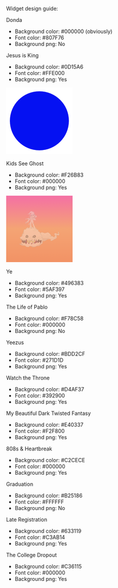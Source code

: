 Widget design guide:

Donda
- Background color: #000000 (obviously)
- Font color: #807F76
- Background png: No

Jesus is King
- Background color: #0D15A6
- Font color: #FFE000
- Background png: Yes
<img src="./images/jesus-widget.png" width="180" title="hover text">

Kids See Ghost
- Background color: #F26B83
- Font color: #000000
- Background png: Yes
<img src="./images/ksg-widget.png" width="180" title="hover text">

Ye
- Background color: #496383
- Font color: #5AF397
- Background png: Yes

The Life of Pablo
- Background color: #F78C58
- Font color: #000000
- Background png: No

Yeezus
- Background color: #BDD2CF
- Font color: #271D1D
- Background png: Yes

Watch the Throne
- Background color: #D4AF37
- Font color: #392900
- Background png: Yes

My Beautiful Dark Twisted Fantasy
- Background color: #E40337
- Font color: #F2F800
- Background png: Yes

808s & Heartbreak
- Background color: #C2CECE
- Font color: #000000
- Background png: Yes

Graduation
- Background color: #B25186
- Font color: #FFFFFF
- Background png: No

Late Registration
- Background color: #633119
- Font color: #C3AB14
- Background png: Yes

The College Dropout
- Background color: #C36115
- Font color: #000000
- Background png: Yes
